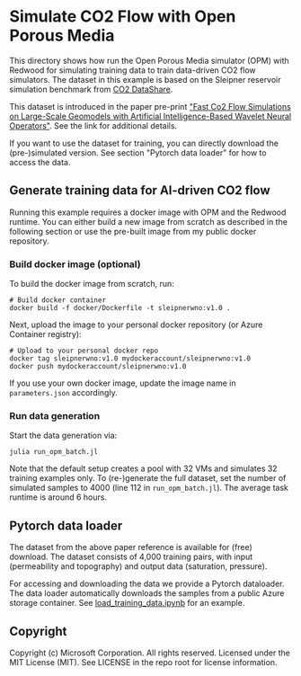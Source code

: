 # Simulate CO2 Flow with Open Porous Media

This directory shows how run the Open Porous Media simulator (OPM) with Redwood for simulating training data to train data-driven CO2 flow simulators. The dataset in this example is based on the Sleipner reservoir simulation benchmark from [CO2 DataShare](https://co2datashare.org/dataset/sleipner-2019-benchmark-model).

This dataset is introduced in the paper pre-print ["Fast Co2 Flow Simulations on Large-Scale Geomodels with Artificial Intelligence-Based Wavelet Neural Operators"](https://papers.ssrn.com/sol3/papers.cfm?abstract_id=4207851). See the link for additional details.

If you want to use the dataset for training, you can directly download the (pre-)simulated version. See section "Pytorch data loader" for how to access the data.

## Generate training data for AI-driven CO2 flow

Running this example requires a docker image with OPM and the Redwood runtime. You can either build a new image from scratch as described in the following section or use the pre-built image from my public docker repository.

### Build docker image (optional)

To build the docker image from scratch, run:

```
# Build docker container
docker build -f docker/Dockerfile -t sleipnerwno:v1.0 .
```

Next, upload the image to your personal docker repository (or Azure Container registry):

```
# Upload to your personal docker repo
docker tag sleipnerwno:v1.0 mydockeraccount/sleipnerwno:v1.0
docker push mydockeraccount/sleipnerwno:v1.0
```

If you use your own docker image, update the image name in `parameters.json` accordingly.


### Run data generation

Start the data generation via:

```
julia run_opm_batch.jl
```

Note that the default setup creates a pool with 32 VMs and simulates 32 training examples only. To (re-)generate the full dataset, set the number of simulated samples to 4000 (line 112 in `run_opm_batch.jl`). The average task runtime is around 6 hours.


## Pytorch data loader

The dataset from the above paper reference is available for (free) download. The dataset consists of 4,000 training pairs, with input (permeability and topography) and output data (saturation, pressure). 

For accessing and downloading the data we provide a Pytorch dataloader. The data loader automatically downloads the samples from a public Azure storage container. See [load_training_data.ipynb]() for an example.


## Copyright

Copyright (c) Microsoft Corporation. All rights reserved.
Licensed under the MIT License (MIT). See LICENSE in the repo root for license information.



